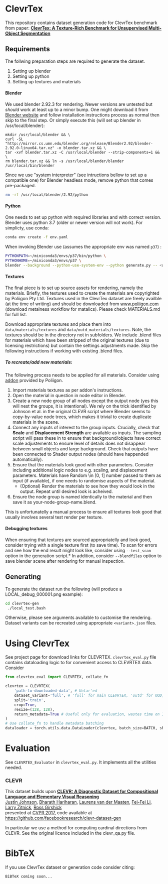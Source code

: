 # ClevrTex

This repository contains dataset generation code for ClevrTex benchmark from paper:
**[ClevrTex: A Texture-Rich Benchmark for Unsupervised Multi-Object Segmentation](https://www.robots.ox.ac.uk/~vgg/research/clevrtex)**

## Requirements

The follwing preparation steps are required to generate the dataset.
1. Setting up blender
2. Setting up python
3. Setting up textures and materials

#### Blender
We used blender 2.92.3 for rendering. Newer versions are untested but _should_ work at least up to a minor bump. One might download it from [Blender website](https://www.blender.org) and follow installation instructions process as normal
then skip to the final step. Or simply execute this (will set up blender in /usr/local/blender):
```
mkdir /usr/local/blender && \
curl -SL "http://mirror.cs.umn.edu/blender.org/release/Blender2.92/blender-2.92.0-linux64.tar.xz" -o blender.tar.xz && \
tar -xvf blender.tar.xz -C /usr/local/blender --strip-components=1 && \
rm blender.tar.xz && ln -s /usr/local/blender/blender /usr/local/bin/blender
```
Since we use "system interpreter" (see intructions bellow to set up a compatible one) for Blender headless mode, remove
python that comes pre-packaged.
```bash
rm -rf /usr/local/blender/2.92/python
```

#### Python
One needs to set up python with required libraries and with correct version. Blender uses python 3.7 
(older or newer version will not work). For simplicty, use conda:
```bash
conda env create -f env.yaml
```
When invoking Blender use (assumes the appropriate env was named `p37`) :
```bash
PYTHONPATH=~/miniconda3/envs/p37/bin/python \
PYTHONHOME=~/miniconda3/envs/p37 \
blender --background --python-use-system-env --python generate.py -- <args>
```

#### Textures
The final piece is to set up source assets for rendering, namely the materials. 
Briefly, the textures used to create the materials are copyrighted by Poliigon Pty Ltd.
Textures used in the ClevrTex dataset are freely availble (at the time of writing) and should be
downloaded from www.poliigon.com  (download metalness workflow for matalics). Please check MATERIALS.md for full list.

Download appropriate textures and place them into `data/materials/textures` and `data/outd_materials/textures`. Note, the textures should be in the directory not in subfolders. 
We include .blend files for materials which have been stripped of the original textures (due to licensing restrictions) but contain the settings adjustments made.
Skip the following instructions if working with existing .blend files.

##### To recreate/add new materials:
The following process needs to be applied for all materials. Consider using [addon](https://help.poliigon.com/en/articles/2540839-poliigon-material-converter-addon-for-blender) provided by Poliigon.
1. Import materials textures as per addon's instructions.
2. Open the material in question in node editor in Blender.
3. Create a new node group of all nodes except the output node (yes this will nest the groups, it is intentional).
We rely on the trick identified by Johnson et al. in the original 
   CLEVR script where Blender seems to 
   copy-by-value node trees, which makes it trivial to create 
   duplicate materials in the scene.
4. Connect any inputs of interest to the group inputs. Crucially, check that **Scale** and **Displacement Strength** are available as inputs.
   The sampling script will pass these in to ensure that background/objects have correct scale adjustements to ensure level of details does not disappear between small objects and large background.
   Check that outputs have been connected to Shader output nodes (should have happended automatically).
5. Ensure that the materials look good with other parameters. Consider including additional logic nodes to e.g. scaling, and displacement parameters. 
   Materials have Random \in [0, 1] number passed to them as input (if available), if one needs to randomise aspects of the material. 
    - (Optional) Render the materials to see how they would look in the output. Repeat until desired look is acheived.
6. Ensure the node group is named identically to the material and then save it as your-node-group-name.blend.

This is unfortunatelly a manual process to ensure all textures look good that usually involves several test render per texture.

#### Debugging textures
When ensuring that textures are sourced appropriatelly and look good, consider trying with a single texture first (to save time).
To scan for errors and see how the end result might look like, consider using `--test_scan` option in the generation script.*
In addition, consider `--blendfiles` option to save blender scene after rendering for manual inspection. 


## Generating
To generate the dataset run the following (will produce a LOCAL_debug_000001.png example):
```bash
cd clevrtex-gen
 ./local_test.bash
```

Otherwise, please see arguments available to customise the rendering. Dataset variants can be recreated using appropriate 
`<variant>.json` files.

# Using ClevrTex
See project page for download links for CLEVRTEX.
`clevrtex_eval.py` file contains dataloading logic to for convenient access to CLEVRTEX data.
Consider
```python
from clevrtex_eval import CLEVRTEX, collate_fn

clevrtex = CLEVRTEX(
    'path-to-downloaded-data', # Untar'ed
    dataset_variant='full', # 'full' for main CLEVRTEX, 'outd' for OOD, 'pbg','vbg','grassbg','camo' for variants.
    split='train',
    crop=True,
    resize=(128, 128),
    return_metadata=True # Useful only for evaluation, wastes time on I/O otherwise 
)
# Use collate_fn to handle metadata batching
dataloader = torch.utils.data.DataLoader(clevrtex, batch_size=BATCH, shuffle=True, collate_fn=collate_fn)
```

# Evaluation
See `CLEVRTEX_Evaluator` in `clevrtex_eval.py`. It implements all the utilities needed.

### CLEVR
This dataset builds upon
**[CLEVR: A Diagnostic Dataset for Compositional Language and Elementary Visual Reasoning](http://cs.stanford.edu/people/jcjohns/clevr/)**
 <br>
 <a href='http://cs.stanford.edu/people/jcjohns/'>Justin Johnson</a>,
 <a href='http://home.bharathh.info/'>Bharath Hariharan</a>,
 <a href='https://lvdmaaten.github.io/'>Laurens van der Maaten</a>,
 <a href='http://vision.stanford.edu/feifeili/'>Fei-Fei Li</a>,
 <a href='http://larryzitnick.org/'>Larry Zitnick</a>,
 <a href='http://www.rossgirshick.info/'>Ross Girshick</a>
 <br>
 presented at [CVPR 2017](http://cvpr2017.thecvf.com/), code available at https://github.com/facebookresearch/clevr-dataset-gen

In particular we use a method for computing cardinal directions from CLEVR.
See the original licence included in the clevr_qa.py file.

# BibTeX
If you use ClevrTex dataset or generation code consider citing:
```
BiBTeX coming soon...
```
